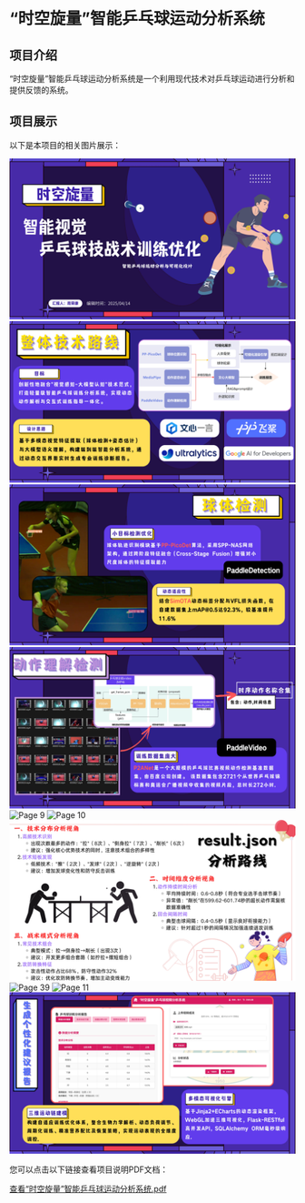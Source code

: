 # “时空旋量”智能乒乓球运动分析系统

## 项目介绍

“时空旋量”智能乒乓球运动分析系统是一个利用现代技术对乒乓球运动进行分析和提供反馈的系统。

## 项目展示

以下是本项目的相关图片展示：

![Page 1](https://raw.githubusercontent.com/Firefly-ZRK/-Time-Space-Spin-smart-ping-pong-sports-analysis-system/main/JPG/%E2%80%9C%E6%97%B6%E7%A9%BA%E6%97%8B%E9%87%8F%E2%80%9D%E6%99%BA%E8%83%BD%E4%B9%92%E4%B9%93%E7%90%83%E8%BF%90%E5%8A%A8%E5%88%86%E6%9E%90%E7%B3%BB%E7%BB%9F_page-0001.jpg)
![Page 4](https://raw.githubusercontent.com/Firefly-ZRK/-Time-Space-Spin-smart-ping-pong-sports-analysis-system/main/JPG/%E2%80%9C%E6%97%B6%E7%A9%BA%E6%97%8B%E9%87%8F%E2%80%9D%E6%99%BA%E8%83%BD%E4%B9%92%E4%B9%93%E7%90%83%E8%BF%90%E5%8A%A8%E5%88%86%E6%9E%90%E7%B3%BB%E7%BB%9F_page-0004.jpg)
![Page 7](https://raw.githubusercontent.com/Firefly-ZRK/-Time-Space-Spin-smart-ping-pong-sports-analysis-system/main/JPG/%E2%80%9C%E6%97%B6%E7%A9%BA%E6%97%8B%E9%87%8F%E2%80%9D%E6%99%BA%E8%83%BD%E4%B9%92%E4%B9%93%E7%90%83%E8%BF%90%E5%8A%A8%E5%88%86%E6%9E%90%E7%B3%BB%E7%BB%9F_page-0007.jpg)
![Page 8](https://raw.githubusercontent.com/Firefly-ZRK/-Time-Space-Spin-smart-ping-pong-sports-analysis-system/main/JPG/%E2%80%9C%E6%97%B6%E7%A9%BA%E6%97%8B%E9%87%8F%E2%80%9D%E6%99%BA%E8%83%BD%E4%B9%92%E4%B9%93%E7%90%83%E8%BF%90%E5%8A%A8%E5%88%86%E6%9E%90%E7%B3%BB%E7%BB%9F_page-0008.jpg)
![Page 9](https://raw.githubusercontent.com/Firefly-ZRK/-Time-Space-Spin-smart-ping-pong-sports-analysis-system/main/JPG/%E2%80%9C%E6%97%B6%E7%A9%BA%E6%97%8B%E9%87%8F%E2%80%9D%E6%99%BA%E8%83%BD%E4%B9%92%E4%B9%93%E7%90%83%E8%BF%90%E5%8A%A8%E5%88%86%E6%9E%90%E7%B3%BB%E7%BB%9F_page-0009.jpg)
![Page 10](https://raw.githubusercontent.com/Firefly-ZRK/-Time-Space-Spin-smart-ping-pong-sports-analysis-system/main/JPG/%E2%80%9C%E6%97%B6%E7%A9%BA%E6%97%8B%E9%87%8F%E2%80%9D%E6%99%BA%E8%83%BD%E4%B9%92%E4%B9%93%E7%90%83%E8%BF%90%E5%8A%A8%E5%88%86%E6%9E%90%E7%B3%BB%E7%BB%9F_page-0010.jpg)
![Page 20](https://raw.githubusercontent.com/Firefly-ZRK/-Time-Space-Spin-smart-ping-pong-sports-analysis-system/main/JPG/%E2%80%9C%E6%97%B6%E7%A9%BA%E6%97%8B%E9%87%8F%E2%80%9D%E6%99%BA%E8%83%BD%E4%B9%92%E4%B9%93%E7%90%83%E8%BF%90%E5%8A%A8%E5%88%86%E6%9E%90%E7%B3%BB%E7%BB%9F_page-0020.jpg)
![Page 39](https://raw.githubusercontent.com/Firefly-ZRK/-Time-Space-Spin-smart-ping-pong-sports-analysis-system/main/JPG/%E2%80%9C%E6%97%B6%E7%A9%BA%E6%97%8B%E9%87%8F%E2%80%9D%E6%99%BA%E8%83%BD%E4%B9%92%E4%B9%93%E7%90%83%E8%BF%E5%8A%A8%E5%88%86%E6%9E%90%E7%B3%BB%E7%BB%9F_page-0039.jpg)
![Page 11](https://raw.githubusercontent.com/Firefly-ZRK/-Time-Space-Spin-smart-ping-pong-sports-analysis-system/main/JPG/%E2%80%9C%E6%97%B6%E7%A9%BA%E6%97%8B%E9%87%8F%E2%80%9D%E6%99%BA%E8%83%BD%E4%B9%92%E4%B9%93%E7%90%83%E8%BF%90%E5%8A%A8%E5%88%86%E6%9E%90%E7%B3%BB%E7%BB%9F_page-0011.jpg)
![Page 14](https://raw.githubusercontent.com/Firefly-ZRK/-Time-Space-Spin-smart-ping-pong-sports-analysis-system/main/JPG/%E2%80%9C%E6%97%B6%E7%A9%BA%E6%97%8B%E9%87%8F%E2%80%9D%E6%99%BA%E8%83%BD%E4%B9%92%E4%B9%93%E7%90%83%E8%BF%90%E5%8A%A8%E5%88%86%E6%9E%90%E7%B3%BB%E7%BB%9F_page-0014.jpg)

您可以点击以下链接查看项目说明PDF文档：

[查看“时空旋量”智能乒乓球运动分析系统.pdf](https://github.com/Firefly-ZRK/-/blob/master/%E2%80%9C%E6%97%B6%E7%A9%BA%E6%97%8B%E9%87%8F%E2%80%9D%E6%99%BA%E8%83%BD%E4%B9%92%E4%B9%93%E7%90%83%E8%BF%90%E5%8A%A8%E5%88%86%E6%9E%90%E7%B3%BB%E7%BB%9F.pdf)
